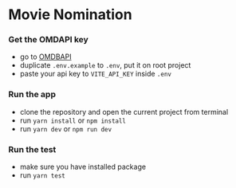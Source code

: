 # Movie Nomination

### Get the OMDAPI key
- go to [OMDBAPI](https://www.omdbapi.com/apikey.aspx)
- duplicate `.env.example` to `.env`, put it on root project
- paste your api key to `VITE_API_KEY` inside `.env`
### Run the app
- clone the repository and open the current project from terminal
- run `yarn install` or `npm install`
- run `yarn dev` or `npm run dev`

### Run the test
- make sure you have installed package
- run `yarn test`